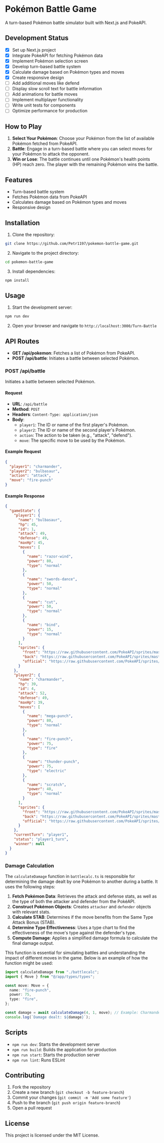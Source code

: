 # Pokémon Battle Game

A turn-based Pokémon battle simulator built with Next.js and PokeAPI.

## Development Status

- [x] Set up Next.js project
- [x] Integrate PokeAPI for fetching Pokémon data
- [x] Implement Pokémon selection screen
- [x] Develop turn-based battle system
- [x] Calculate damage based on Pokémon types and moves
- [x] Create responsive design
- [ ] Add additional moves like defend
- [ ] Display slow scroll text for battle information
- [ ] Add animations for battle moves
- [ ] Implement multiplayer functionality
- [ ] Write unit tests for components
- [ ] Optimize performance for production

## How to Play

1. **Select Your Pokémon**: Choose your Pokémon from the list of available Pokémon fetched from PokeAPI.
2. **Battle**: Engage in a turn-based battle where you can select moves for your Pokémon to attack the opponent.
3. **Win or Lose**: The battle continues until one Pokémon's health points (HP) reach zero. The player with the remaining Pokémon wins the battle.

## Features

- Turn-based battle system
- Fetches Pokémon data from PokeAPI
- Calculates damage based on Pokémon types and moves
- Responsive design

## Installation

1. Clone the repository:

```bash
git clone https://github.com/Petr1197/pokemon-battle-game.git
```

2. Navigate to the project directory:

```bash
cd pokemon-battle-game
```

3. Install dependencies:

```bash
npm install
```

## Usage

1. Start the development server:

```bash
npm run dev
```

2. Open your browser and navigate to `http://localhost:3000/Turn-Battle`

## API Routes

- **GET /api/pokemon**: Fetches a list of Pokémon from PokeAPI.
- **POST /api/battle**: Initiates a battle between selected Pokémon.

### POST /api/battle

Initiates a battle between selected Pokémon.

#### Request

- **URL**: `/api/battle`
- **Method**: `POST`
- **Headers**: `Content-Type: application/json`
- **Body**:
  - `player1`: The ID or name of the first player's Pokémon.
  - `player2`: The ID or name of the second player's Pokémon.
  - `action`: The action to be taken (e.g., "attack", "defend").
  - `move`: The specific move to be used by the Pokémon.

#### Example Request

```json
{
  "player1": "charmander",
  "player2": "bulbasaur",
  "action": "attack",
  "move": "fire-punch"
}
```

#### Example Response

```json
{
  "gameState": {
    "player1": {
      "name": "bulbasaur",
      "hp": 45,
      "id": 1,
      "attack": 49,
      "defense": 49,
      "maxHp": 45,
      "moves": [
        {
          "name": "razor-wind",
          "power": 80,
          "type": "normal"
        },
        {
          "name": "swords-dance",
          "power": 50,
          "type": "normal"
        },
        {
          "name": "cut",
          "power": 50,
          "type": "normal"
        },
        {
          "name": "bind",
          "power": 15,
          "type": "normal"
        }
      ],
      "sprites": {
        "front": "https://raw.githubusercontent.com/PokeAPI/sprites/master/sprites/pokemon/1.png",
        "back": "https://raw.githubusercontent.com/PokeAPI/sprites/master/sprites/pokemon/back/1.png",
        "official": "https://raw.githubusercontent.com/PokeAPI/sprites/master/sprites/pokemon/other/official-artwork/1.png"
      }
    },
    "player2": {
      "name": "charmander",
      "hp": 39,
      "id": 4,
      "attack": 52,
      "defense": 49,
      "maxHp": 39,
      "moves": [
        {
          "name": "mega-punch",
          "power": 80,
          "type": "normal"
        },
        {
          "name": "fire-punch",
          "power": 75,
          "type": "fire"
        },
        {
          "name": "thunder-punch",
          "power": 75,
          "type": "electric"
        },
        {
          "name": "scratch",
          "power": 40,
          "type": "normal"
        }
      ],
      "sprites": {
        "front": "https://raw.githubusercontent.com/PokeAPI/sprites/master/sprites/pokemon/4.png",
        "back": "https://raw.githubusercontent.com/PokeAPI/sprites/master/sprites/pokemon/back/4.png",
        "official": "https://raw.githubusercontent.com/PokeAPI/sprites/master/sprites/pokemon/other/official-artwork/4.png"
      }
    },
    "currentTurn": "player1",
    "status": "player1_turn",
    "winner": null
  }
}
```

### Damage Calculation

The `calculateDamage` function in `battlecalc.ts` is responsible for determining the damage dealt by one Pokémon to another during a battle. It uses the following steps:

1. **Fetch Pokémon Data**: Retrieves the attack and defense stats, as well as the type of both the attacker and defender from the PokéAPI.
2. **Construct Pokémon Objects**: Creates `attacker` and `defender` objects with relevant stats.
3. **Calculate STAB**: Determines if the move benefits from the Same Type Attack Bonus (STAB).
4. **Determine Type Effectiveness**: Uses a type chart to find the effectiveness of the move's type against the defender's type.
5. **Compute Damage**: Applies a simplified damage formula to calculate the final damage output.

This function is essential for simulating battles and understanding the impact of different moves in the game. Below is an example of how the function might be used:

```typescript
import calculateDamage from "./battlecalc";
import { Move } from "@/app/types/types";

const move: Move = {
  name: "fire-punch",
  power: 75,
  type: "fire",
};

const damage = await calculateDamage(4, 1, move); // Example: Charmander (id 4) attacks Bulbasaur (id 1)
console.log(`Damage dealt: ${damage}`);
```

## Scripts

- `npm run dev`: Starts the development server
- `npm run build`: Builds the application for production
- `npm run start`: Starts the production server
- `npm run lint`: Runs ESLint

## Contributing

1. Fork the repository
2. Create a new branch (`git checkout -b feature-branch`)
3. Commit your changes (`git commit -m 'Add some feature'`)
4. Push to the branch (`git push origin feature-branch`)
5. Open a pull request

## License

This project is licensed under the MIT License.
